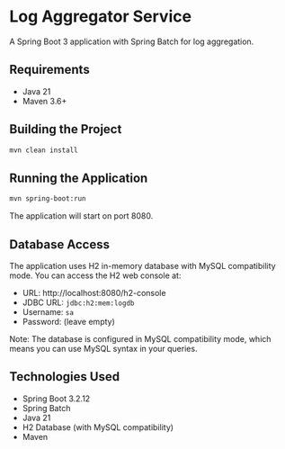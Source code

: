 # Log Aggregator Service

A Spring Boot 3 application with Spring Batch for log aggregation.

## Requirements

- Java 21
- Maven 3.6+

## Building the Project

```bash
mvn clean install
```

## Running the Application

```bash
mvn spring-boot:run
```

The application will start on port 8080.

## Database Access

The application uses H2 in-memory database with MySQL compatibility mode. You can access the H2 web console at:

- URL: http://localhost:8080/h2-console
- JDBC URL: `jdbc:h2:mem:logdb`
- Username: `sa`
- Password: (leave empty)

Note: The database is configured in MySQL compatibility mode, which means you can use MySQL syntax in your queries.

## Technologies Used

- Spring Boot 3.2.12
- Spring Batch
- Java 21
- H2 Database (with MySQL compatibility)
- Maven
